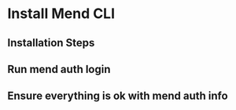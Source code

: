 

# Install Mend CLI

## Installation Steps


## Run mend auth login

## Ensure everything is ok with mend auth info

